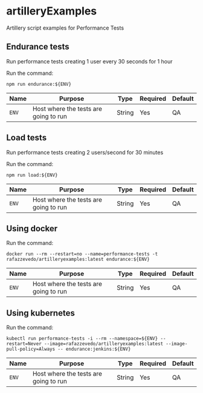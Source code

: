 # artilleryExamples
Artillery script examples for Performance Tests



## Endurance tests

Run performance tests creating 1 user every 30 seconds for 1 hour

Run the command:
```
npm run endurance:${ENV}
```


  |Name            |Purpose                                | Type      |Required   |Default                                      |
  |----------------|---------------------------------------|-----------|-----------|---------------------------------------------|
  |`ENV`           |Host where the tests are going to run  |String     |Yes        |QA                                           |
  

## Load tests

Run performance tests creating 2 users/second for 30 minutes

Run the command:
```
npm run load:${ENV}
```


  |Name            |Purpose                                | Type      |Required   |Default                                      |
  |----------------|---------------------------------------|-----------|-----------|---------------------------------------------|
  |`ENV`           |Host where the tests are going to run  |String     |Yes        |QA                                           | 


## Using docker

Run the command:
```
docker run --rm --restart=no --name=performance-tests -t rafazzevedo/artilleryexamples:latest endurance:${ENV}
```


  |Name            |Purpose                                | Type      |Required   |Default                                      |
  |----------------|---------------------------------------|-----------|-----------|---------------------------------------------|
  |`ENV`           |Host where the tests are going to run  |String     |Yes        |QA                                           |


## Using kubernetes

Run the command:
```
kubectl run performance-tests -i --rm --namespace=${ENV} --restart=Never --image=rafazzevedo/artilleryexamples:latest --image-pull-policy=Always -- endurance:jenkins:${ENV}
```


  |Name            |Purpose                                | Type      |Required   |Default                                      |
  |----------------|---------------------------------------|-----------|-----------|---------------------------------------------|
  |`ENV`           |Host where the tests are going to run  |String     |Yes        |QA                                           |

